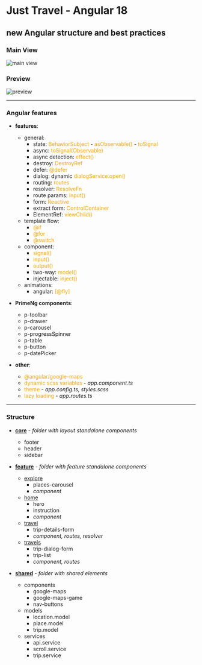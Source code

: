 # Just Travel - Angular 18

## new Angular structure and best practices

### Main View
![main view](app/public/main-view.PNG)

### Preview
![preview](app/public/preview.gif)

---------------------
<style>
x { color: orange }
g { color: gold }
</style>

### Angular features

* **features**:
    * general:
        * state: <x>BehaviorSubject</x> - <x>asObservable()</x> - <x>toSignal</x>
        * async: <x> toSignal(Observable) </x>
        * async detection: <x> effect() </x>
        * destroy: <x> DestroyRef </x>
        * defer: <x> @defer </x>
        * dialog: dynamic <x> dialogService.open() </x>
        * routing: <x> routes </x>
        * resolver: <x> ResolveFn </x>
        * route params: <x> input() </x>
        * form: <x> Reactive </x>
        * extract form: <x> ControlContainer </x>
        * ElementRef: <x> viewChild() </x>
    * template flow:
        * <x> @if </x>
        * <x> @for </x>
        * <x> @switch </x>
    * component:
        * <x> signal() </x>
        * <x> input() </x>
        * <x> output() </x>
        * two-way: <x> model() </x>
        * injectable: <x> inject() </x>
    * animations:
        * angular: <x> [@fly] </x>


* **PrimeNg components**:
    * p-toolbar
    * p-drawer
    * p-carousel
    * p-progressSpinner
    * p-table
    * p-button
    * p-datePicker


* **other**:
    * <x>@angular/google-maps</x>
    * <x>dynamic scss variables</x> - _app.component.ts_
    * <x>theme</x> - _app.config.ts, styles.scss_
    * <x>lazy loading</x> - _app.routes.ts_

------------------

### Structure

* **[core](app/src/app/core)** - _folder with layout standalone components_
    * footer
    * header
    * sidebar


* **[feature](app/src/app/feature)** - _folder with feature standalone components_
    * [explore](app/src/app/feature/explore)
        * places-carousel
        * _component_
    * [home](app/src/app/feature/home)
        * hero
        * instruction
        * _component_
    * [travel](app/src/app/feature/travel)
        * trip-details-form
        * _component, routes, resolver_
    * [travels](app/src/app/feature/travels)
        * trip-dialog-form
        * trip-list
        * _component, routes_


* **[shared](app/src/app/shared)** - _folder with shared elements_
    * components
        * google-maps
        * google-maps-game
        * nav-buttons
    * models
        * location.model
        * place.model
        * trip.model
    * services
        * api.service
        * scroll.service
        * trip.service